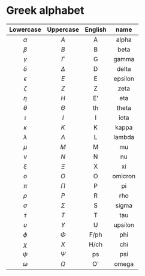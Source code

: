 # Greek alphabet

| Lowercase  | Uppercase  | English |  name   |
|:----------:|:----------:|:-------:|:-------:|
|  $\alpha$  |    $A$     |    A    |  alpha  |
|  $\beta$   |    $B$     |    B    |  beta   |
|  $\gamma$  |  $\Gamma$  |    G    |  gamma  |
|  $\delta$  |  $\Delta$  |    D    |  delta  |
| $\epsilon$ |    $E$     |    E    | epsilon |
|  $\zeta$   |    $Z$     |    Z    |  zeta   |
|   $\eta$   |    $H$     |   E'    |   eta   |
|  $\theta$  |  $\Theta$  |   th    |  theta  |
|  $\iota$   |    $I$     |    I    |  iota   |
|  $\kappa$  |    $K$     |    K    |  kappa  |
| $\lambda$  | $\Lambda$  |    L    | lambda  |
|   $\mu$    |    $M$     |    M    |   mu    |
|   $\nu$    |    $N$     |    N    |   nu    |
|   $\xi$    |   $\Xi$    |    X    |   xi    |
|    $o$     |    $O$     |    O    | omicron |
|   $\pi$    |   $\Pi$    |    P    |   pi    |
|   $\rho$   |    $P$     |    R    |   rho   |
|  $\sigma$  |  $\Sigma$  |    S    |  sigma  |
|   $\tau$   |    $T$     |    T    |   tau   |
| $\upsilon$ | $\Upsilon$ |    U    | upsilon |
|   $\phi$   |   $\Phi$   |  F/ph   |   phi   |
|   $\chi$   |    $X$     |  H/ch   |   chi   |
|   $\psi$   |   $\Psi$   |   ps    |   psi   |
|  $\omega$  |  $\Omega$  |   O'    |  omega  |
